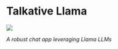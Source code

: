 <h1 align=\"center\" style=\"font-family:Papyrus; font-size:4em;\"> Talkative Llama </h1>
<p align=\"center\">
  <img src=\"https://github.com/Gayflix/talkative-llama/blob/main/docs/images/talkative-llama.jpg\" width=\"350\" \">
</p>

<p align=\"center\">
    <em>A robust chat app leveraging Llama LLMs</em>
</p>

<p align=\"center\">
    <a href=\"https://rust-lang.github.io/rfcs/2495-min-rust-